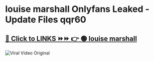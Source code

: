 
 # louise marshall Onlyfans Leaked - Update Files qqr60

## <h2><a href="https://clipsfans.com/louise_marshall&ref=git">🔗 Click to LINKS ⏩⏩ 👉 🟢 louise marshall </a></h2>

<a href="https://clipsfans.com/louise_marshall&ref=git" rel="nofollow" data-target="animated-image.originalLink"><img src="https://i.ibb.co.com/xMMVF88/686577567.gif" alt="Viral Video Original" style="max-width: 100%; display: inline-block;" data-target="animated-image.originalImage"></a>

